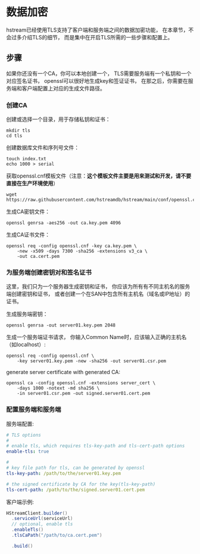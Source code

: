 # 数据加密

hstream已经使用TLS支持了客户端和服务端之间的数据加密功能，
在本章节，不会过多介绍TLS的细节，
而是集中在开启TLS所需的一些步骤和配置上。

## 步骤

如果你还没有一个CA，你可以本地创建一个，
TLS需要服务端有一个私钥和一个对应签名证书，
openssl可以很好地生成key和签证证书，
在那之后，你需要在服务端和客户端配置上对应的生成文件路径。

### 创建CA

创建或选择一个目录，用于存储私钥和证书：
```shell
mkdir tls
cd tls
```

创建数据库文件和序列号文件：
```shell
touch index.txt
echo 1000 > serial
```

获取openssl.cnf模板文件（注意：**这个模板文件主要是用来测试和开发，请不要直接在生产环境使用**）
```shell
wget https://raw.githubusercontent.com/hstreamdb/hstream/main/conf/openssl.cnf
```

生成CA密钥文件：
```shell
openssl genrsa -aes256 -out ca.key.pem 4096
```

生成CA证书文件：
```shell
openssl req -config openssl.cnf -key ca.key.pem \
    -new -x509 -days 7300 -sha256 -extensions v3_ca \
    -out ca.cert.pem
```

### 为服务端创建密钥对和签名证书

这里，我们只为一个服务器生成密钥和证书，
你应该为所有有不同主机名的服务端创建密钥和证书，
或者创建一个在SAN中包含所有主机名（域名或IP地址）的证书。

生成服务端密钥：
```shell
openssl genrsa -out server01.key.pem 2048
```

生成一个服务端证书请求，
你输入Common Name时，应该输入正确的主机名（如localhost）:
```shell
openssl req -config openssl.cnf \
    -key server01.key.pem -new -sha256 -out server01.csr.pem
```

generate server certificate with generated CA:
```shell
openssl ca -config openssl.cnf -extensions server_cert \
    -days 1000 -notext -md sha256 \
    -in server01.csr.pem -out signed.server01.cert.pem
```

### 配置服务端和服务端
服务端配置:
```yaml
# TLS options
#
# enable tls, which requires tls-key-path and tls-cert-path options
enable-tls: true

#
# key file path for tls, can be generated by openssl
tls-key-path: /path/to/the/server01.key.pem

# the signed certificate by CA for the key(tls-key-path)
tls-cert-path: /path/to/the/signed.server01.cert.pem
```

客户端示例:
```java
HStreamClient.builder()
  .serviceUrl(serviceUrl)
  // optional, enable tls
  .enableTls()
  .tlsCaPath("/path/to/ca.cert.pem")

  .build()
```
